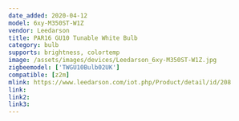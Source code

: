 ```yaml
---
date_added: 2020-04-12
model: 6xy-M350ST-W1Z
vendor: Leedarson
title: PAR16 GU10 Tunable White Bulb
category: bulb
supports: brightness, colortemp
image: /assets/images/devices/Leedarson_6xy-M350ST-W1Z.jpg
zigbeemodel: ['TWGU10Bulb02UK']
compatible: [z2m]
mlink: https://www.leedarson.com/iot.php/Product/detail/id/208
link: 
link2: 
link3: 
---
```

